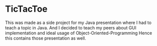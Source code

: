 # TicTacToe
This was made as a side project for my Java presentation where I had to teach a topic in Java.
And I decided to teach my peers about GUI implementation and ideal usage of Object-Oriented-Programming 
Hence this contains those presentation as well.
